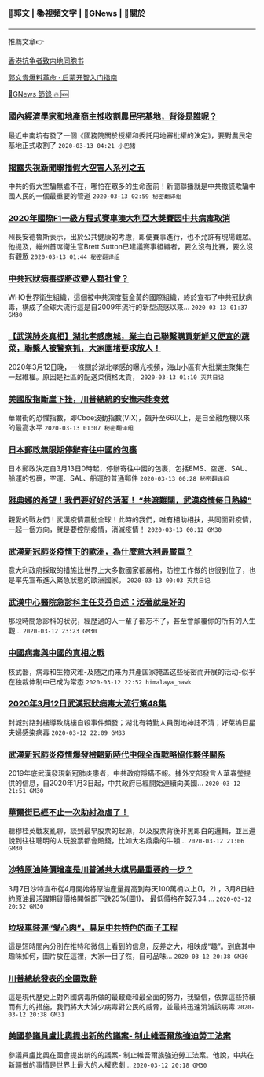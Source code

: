 ###  [:eagle:郭文](https://github.com/ourhimalayas/txt) | [:books:視頻文字](https://github.com/ourhimalayas/txt/blob/master/content/README.md) | [:newspaper:GNews](https://github.com/ourhimalayas/txt/blob/master/content/gnews/README.md) | [:pray:關於](https://github.com/ourhimalayas/home/tree/master/about)
---

推薦文章:point_right:

[香港抗争者致内地同胞书](https://github.com/ourhimalayas/news/blob/master/2019/08/a_letter_from_the_hong_kong_people.md)

[郭文贵爆料革命 · 启蒙开智入门指南](https://github.com/ourhimalayas/txt/issues/1)

[:newspaper:GNews 節錄 :fire: :new:](https://github.com/ourhimalayas/txt/blob/master/content/gnews/README.md) 



### [國內經濟學家和地產商主推收割農民宅基地，背後是誰呢？](/content/gnews/1/README.md)

最近中南坑有發了一個《國務院關於授權和委託用地審批權的決定》，要對農民宅基地正式收割了  `2020-03-13 04:21 小巴猪`

### [揭露央視新聞聯播假大空害人系列之五](/content/gnews/2/README.md)

中共的假大空騙無處不在，哪怕在眾多的生命面前！新聞聯播就是中共撒謊欺騙中國人民的一個最重要的管道  `2020-03-13 02:59 秘密翻译组`

### [2020年國際F1一級方程式賽車澳大利亞大獎賽因中共病毒取消](/content/gnews/3/README.md)

州長安德魯斯表示，出於公共健康的考慮，即便賽事進行，也不允許有現場觀眾。他提及，維州首席衛生官Brett Sutton已建議賽事組織者，要么沒有比賽，要么沒有觀眾  `2020-03-13 01:44 秘密翻译组`

### [中共冠狀病毒或將改變人類社會？](/content/gnews/4/README.md)

WHO世界衛生組織，這個被中共深度藍金黃的國際組織，終於宣布了中共冠狀病毒，構成了全球大流行這是自2009年流行的新型流感以來...  `2020-03-13 01:37 GM30`

### [【武漢肺炎真相】湖北孝感應城，業主自己聯繫購買新鮮又便宜的蔬菜，聯繫人被警察抓，大家圍堵要求放人！](/content/gnews/5/README.md)

2020年3月12日晚，一條關於湖北孝感的曝光視頻，海山小區有大批業主聚集在一起維權。原因是社區的配送菜價格太貴，  `2020-03-13 01:10 灭共日记`

### [美國股指斷崖下挫，川普總統的安撫未能奏效](/content/gnews/6/README.md)

華爾街的恐懼指數，即Cboe波動指數(VIX)，飆升至66以上，是自金融危機以來的最高水平  `2020-03-13 01:07 秘密翻译组`

### [日本郵政無限期停辦寄往中國的包裹](/content/gnews/7/README.md)

日本郵政決定自3月13日0時起，停辦寄往中國的包裹，包括EMS、空運、SAL、船運的包裹，空運、SAL、船運的普通郵件  `2020-03-13 00:28 秘密翻译组`

### [雅典娜的希望！我們要好好的活著！ “共渡難關，武漢疫情每日熱線”](/content/gnews/8/README.md)

親愛的戰友們！武漢疫情震動全球！此時的我們，唯有相助相扶，共同面對疫情，一起一個方向，就是要控制疫情，消滅疫情！  `2020-03-13 00:12 GM30`

### [武漢新冠肺炎疫情下的歐洲，為什麼意大利最嚴重？](/content/gnews/9/README.md)

意大利政府採取的措施比世界上大多數國家都嚴格，防控工作做的也很到位了，也是率先宣布進入緊急狀態的歐洲國家。  `2020-03-13 00:03 灭共日记`

### [武漢中心醫院急診科主任艾芬自述：活著就是好的](/content/gnews/10/README.md)

那段時間急診科的狀況，經歷過的人一輩子都忘不了，甚至會顛覆你的所有的人生觀...  `2020-03-12 23:23 GM30`

### [中國病毒與中國的真相之戰](/content/gnews/11/README.md)

核武器，病毒和生物灾难-及随之而来为共產国家掩盖这些秘密而开展的活动-似乎在独裁体制中已成为常态  `2020-03-12 22:52 himalaya_hawk`

### [2020年3月12日武漢冠狀病毒大流行第48集](/content/gnews/12/README.md)

封城封路封樓導致跳樓自殺事件頻發；湖北有特勤人員倒地神誌不清；好萊塢巨星夫婦感染病毒  `2020-03-12 22:09 GM33`

### [武漢新冠肺炎疫情爆發檢驗新時代中俄全面戰略協作夥伴關系](/content/gnews/13/README.md)

2019年底武漢發現新冠肺炎患者，中共政府隱瞞不報。據外交部發言人華春瑩提供的信息，自2020年1月3日起，中共政府已經開始連續向美國...  `2020-03-12 21:51 GM30`

### [華爾街已經不止一次助紂為虐了！](/content/gnews/14/README.md)

聽穆桂英戰友亂聊，談到最早股票的起源，以及股票背後非黑即白的邏輯，並且還說到往往聰明的人玩股票都會賠錢，比如大名鼎鼎的牛頓...  `2020-03-12 21:06 GM30`

### [沙特原油降價增產是川普滅共大棋局最重要的一步？](/content/gnews/15/README.md)

3月7日沙特宣布從4月開始將原油產量提高到每天100萬桶以上(1，2) ，3月8日紐約原油最活躍期貨價格開盤即下跌25%(圖1)， 最低價格在$27.34 ...  `2020-03-12 20:52 GM30`

### [垃圾車裝運“愛心肉”，具足中共特色的面子工程](/content/gnews/16/README.md)

這是短時間內分別在推特和微信上看到的信息，反差之大，相映成“趣”。到底其中趣味如何，圖片放在這裡，大家一目了然，自可品味...  `2020-03-12 20:38 GM30`

### [川普總統發表的全國致辭](/content/gnews/17/README.md)

這是現代歷史上對外國病毒所做的最艱鉅和最全面的努力，我堅信，依靠這些持續而有力的措施，我們將大大減少病毒對公民的威脅，並最終迅速消滅該病毒  `2020-03-12 20:38 GM31`

### [美國參議員盧比奧提出新的的議案- 制止維吾爾族強迫勞工法案](/content/gnews/18/README.md)

參議員盧比奧在國會提出新的的議案- 制止維吾爾族強迫勞工法案。他說，中共在新疆做的事情是世界上最大的人權悲劇...  `2020-03-12 20:18 GM30`

